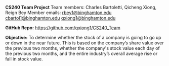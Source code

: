 **CS240 Team Project**
Team members: Charles Bartoletti, Qicheng Xiong, Reign Bey
Member emails:
rbey1@binghamton.edu
cbartol1@binghamton.edu
qxiong1@binghamton.edu

**GitHub Repo:**
https://github.com/qxiong1/CS240_Team
 
**Objective:**
To determine whether the stock of a company is going to go up or down in the near future. This is based on the company’s share value over the previous two months, whether the company's stock value each day of the previous two months, and the entire industry’s overall average rise or fall in stock value.
